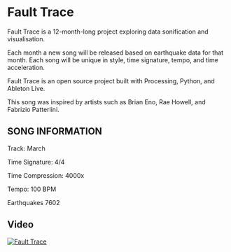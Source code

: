 # Fault Trace

Fault Trace is a 12-month-long project exploring data sonification and visualisation.

Each month a new song will be released based on earthquake data for that month. Each song will be unique in style, time signature, tempo, and time acceleration.

Fault Trace is an open source project built with Processing, Python, and Ableton Live.

This song was inspired by artists such as Brian Eno, Rae Howell, and Fabrizio Patterlini.

## SONG INFORMATION

Track: March

Time Signature: 4/4

Time Compression: 4000x

Tempo: 100 BPM

Earthquakes 7602

## Video

[![Fault Trace](https://img.youtube.com/vi/WJ-J4suUoEQ/hqdefault.jpg)](https://www.youtube.com/watch?v=WJ-J4suUoEQ)
